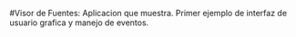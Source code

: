 #Visor de Fuentes: Aplicacion que muestra. Primer ejemplo de interfaz de usuario grafica y manejo de eventos.
